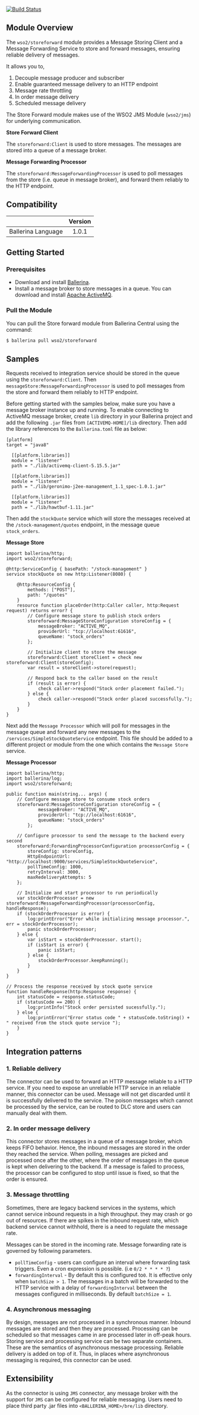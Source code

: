[![Build Status](https://travis-ci.org/wso2-ballerina/module-storeforward.svg?branch=master)](https://travis-ci.org/wso2-ballerina/module-storeforward) 

## Module Overview

The `wso2/storeforward` module provides a Message Storing Client and a Message Forwarding Service to store and 
forward messages, ensuring reliable delivery of messages.

It allows you to,

1. Decouple message producer and subscriber
2. Enable guaranteed message delivery to an HTTP endpoint
3. Message rate throttling 
4. In order message delivery 
5. Scheduled message delivery 

The Store Forward module makes use of the WSO2 JMS Module (`wso2/jms`) for underlying communication.

**Store Forward Client**

The `storeforward:Client` is used to store messages. The messages are stored into a queue of a message broker. 

**Message Forwarding Processor**

The `storeforward:MessageForwardingProcessor` is used to poll messages from the store (i.e. queue in message broker), and 
forward them reliably to the HTTP endpoint. 

## Compatibility

|                             |           Version           |
|:---------------------------:|:---------------------------:|
| Ballerina Language          |            1.0.1            |

## Getting Started

### Prerequisites

- Download and install [Ballerina](https://ballerinalang.org/downloads/).
- Install a message broker to store messages in a queue. You can download and install 
[Apache ActiveMQ](http://activemq.apache.org/getting-started.html).

### Pull the Module

You can pull the Store forward module from Ballerina Central using the command:

```bash
$ ballerina pull wso2/storeforward
```

## Samples

Requests received to integration service should be stored in the queue using the `storeforward:Client`. Then 
`messageStore:MessageForwardingProcessor` is used to poll messages from the store and forward them reliably to HTTP endpoint.

Before getting started with the samples below, make sure you have a message broker instance up and running.
To enable connecting to ActiveMQ message broker, create `lib` directory in your Ballerina project and add the 
following `.jar` files from `[ACTIVEMQ-HOME]/lib` directory. Then add the library references to the `Ballerina.toml` file as below:

```ballerina
[platform]
target = "java8"

  [[platform.libraries]]
  module = "listener"
  path = "./lib/activemq-client-5.15.5.jar"

  [[platform.libraries]]
  module = "listener"
  path = "./lib/geronimo-j2ee-management_1.1_spec-1.0.1.jar"

  [[platform.libraries]]
  module = "listener"
  path = "./lib/hawtbuf-1.11.jar"
```

Then add the `stockQuote` service which will store the messages received at the `/stock-management/quotes` 
endpoint, in the message queue `stock_orders`. 

**Message Store**

```ballerina
import ballerina/http;
import wso2/storeforward;

@http:ServiceConfig { basePath: "/stock-management" }
service stockQuote on new http:Listener(8080) {

    @http:ResourceConfig {
        methods: ["POST"],
        path: "/quotes"
    }
    resource function placeOrder(http:Caller caller, http:Request request) returns error? {
        // Configure message store to publish stock orders
        storeforward:MessageStoreConfiguration storeConfig = {
            messageBroker: "ACTIVE_MQ",
            providerUrl: "tcp://localhost:61616",
            queueName: "stock_orders"
        };

        // Initialize client to store the message
        storeforward:Client storeClient = check new storeforward:Client(storeConfig);
        var result = storeClient->store(request);

        // Respond back to the caller based on the result
        if (result is error) {
            check caller->respond("Stock order placement failed.");
        } else {
            check caller->respond("Stock order placed successfully.");
        }
    }
}
```

Next add the `Message Processor` which will poll for messages in the message queue and forward any new messages to the 
`/services/SimpleStockQuoteService` endpoint. This file should be added to a different project or module from the one which contains the 
`Message Store` service.

**Message Processor**

```ballerina
import ballerina/http;
import ballerina/log;
import wso2/storeforward;

public function main(string... args) {
    // Configure message store to consume stock orders
    storeforward:MessageStoreConfiguration storeConfig = {
            messageBroker: "ACTIVE_MQ",
            providerUrl: "tcp://localhost:61616",
            queueName: "stock_orders"
        };

    // Configure processor to send the message to the backend every second
    storeforward:ForwardingProcessorConfiguration processorConfig = {
        storeConfig: storeConfig,
        HttpEndpointUrl: "http://localhost:9000/services/SimpleStockQuoteService",
        pollTimeConfig: 1000,
        retryInterval: 3000,
        maxRedeliveryAttempts: 5
    };

    // Initialize and start processor to run periodically
    var stockOrderProcessor = new storeforward:MessageForwardingProcessor(processorConfig, handleResponse);
    if (stockOrderProcessor is error) {
        log:printError("Error while initializing message processor.", err = stockOrderProcessor);
        panic stockOrderProcessor;
    } else {
        var isStart = stockOrderProcessor. start();
        if (isStart is error) {
            panic isStart;
        } else {
            stockOrderProcessor.keepRunning();
        }
    }
}

// Process the response received by stock quote service 
function handleResponse(http:Response response) {
    int statusCode = response.statusCode;
    if (statusCode == 200) {
        log:printInfo("Stock order persisted sucessfully.");
    } else {
        log:printError("Error status code " + statusCode.toString() + " received from the stock quote service ");
    }
}
```

## Integration patterns 

### 1. Reliable delivery

The connector can be used to forward an HTTP message reliable to a HTTP service. If you need to expose an unreliable HTTP service
in an reliable manner, this connector can be used. Message will not get discarded until it is successfully delivered to the service. 
The poison messages which cannot be processed by the service, can be routed to DLC store and users can manually deal with them. 

### 2. In order message delivery 

This connector stores messages in a queue of a message broker, which keeps FIFO behavior. Hence, the inbound messages are stored
in the order they reached the service. When polling, messages are picked and processed once after the other, where the order
of messages in the queue is kept when delivering to the backend. If a message is failed to process, the processor can be configured
to stop until issue is fixed, so that the order is ensured.

### 3. Message throttling 

Sometimes, there are legacy backend services in the systems, which cannot service inbound requests in a high throughput. they may crash
or go out of resources. If there are spikes in the inbound request rate, which backend service cannot withhold, there is a need to regulate
the message rate. 

Messages can be stored in the incoming rate. Message forwarding rate is governed by following parameters. 

* `pollTimeConfig` - users can configure an interval where forwarding task triggers. Even a cron expression is possible. (i.e `0/2 * * * * ?`)
* `forwardingInterval` - By default this is configured to`0`. It is effective only when `batchSize > 1`. The messages in a 
                       batch will be forwarded to the HTTP service with a delay of `forwardingInterval` between the messages configured in milliseconds. By default `batchSize = 1`. 

### 4. Asynchronous messaging 

By design, messages are not processed in a synchronous manner. Inbound messages are stored and then they are processed. Processing can be scheduled 
so that messages came in are processed later in off-peak hours. Storing service and processing service can be two separate containers. 
These are the semantics of asynchronous message processing. Reliable delivery is added on top of it. Thus, in places where asynchronous messaging
is required, this connector can be used. 

## Extensibility

As the connector is using `JMS` connector, any message broker with the support for `JMS` can be configured for 
reliable messaging. Users need to place third party .jar files into `<BALLERINA_HOME>/bre/lib` directory. 
